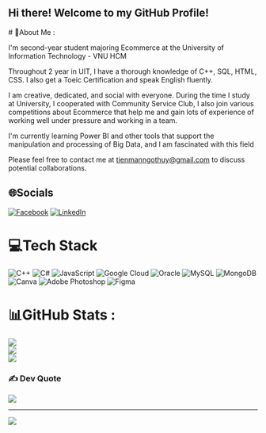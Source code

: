 <h2>Hi there! Welcome to my GitHub Profile!</h2>
# 💫About Me :
<p>I'm second-year student majoring Ecommerce at the University of Information Technology - VNU HCM<p>

Throughout 2 year in UIT, I have a thorough knowledge of C++, SQL, HTML, CSS. I also get a Toeic Certification and speak English fluently.

I am creative, dedicated, and social with everyone. During the time I study at University, I cooperated with Community Service Club, I also join various competitions about Ecommerce that help me and gain lots of experience of working well under pressure and working in a team.

I'm currently learning Power BI and other tools that support the manipulation and processing of Big Data, and I am fascinated with this field

Please feel free to contact me at tienmanngothuy@gmail.com to discuss potential collaborations.

## 🌐Socials
[![Facebook](https://img.shields.io/badge/Facebook-%231877F2.svg?logo=Facebook&logoColor=white)](https://facebook.com/https://www.facebook.com/ThuyTienmango/) [![LinkedIn](https://img.shields.io/badge/LinkedIn-%230077B5.svg?logo=linkedin&logoColor=white)](https://linkedin.com/in/https://www.linkedin.com/in/thuytien-manngo-48899a24a/) 

# 💻Tech Stack
![C++](https://img.shields.io/badge/c++-%2300599C.svg?style=for-the-badge&logo=c%2B%2B&logoColor=white) ![C#](https://img.shields.io/badge/c%23-%23239120.svg?style=for-the-badge&logo=c-sharp&logoColor=white) ![JavaScript](https://img.shields.io/badge/javascript-%23323330.svg?style=for-the-badge&logo=javascript&logoColor=%23F7DF1E) ![Google Cloud](https://img.shields.io/badge/Google%20Cloud-%234285F4.svg?style=for-the-badge&logo=google-cloud&logoColor=white) ![Oracle](https://img.shields.io/badge/Oracle-F80000?style=for-the-badge&logo=oracle&logoColor=white) ![MySQL](https://img.shields.io/badge/mysql-%2300f.svg?style=for-the-badge&logo=mysql&logoColor=white) ![MongoDB](https://img.shields.io/badge/MongoDB-%234ea94b.svg?style=for-the-badge&logo=mongodb&logoColor=white) ![Canva](https://img.shields.io/badge/Canva-%2300C4CC.svg?style=for-the-badge&logo=Canva&logoColor=white) ![Adobe Photoshop](https://img.shields.io/badge/adobephotoshop-%2331A8FF.svg?style=for-the-badge&logo=adobephotoshop&logoColor=white) 	![Figma](https://img.shields.io/badge/figma-%23F24E1E.svg?style=for-the-badge&logo=figma&logoColor=white)
# 📊GitHub Stats :
![](https://github-readme-stats.vercel.app/api?username=ThuyTienMango&theme=radical&hide_border=false&include_all_commits=false&count_private=false)<br/>
![](https://github-readme-streak-stats.herokuapp.com/?user=ThuyTienMango&theme=radical&hide_border=false)<br/>
![](https://github-readme-stats.vercel.app/api/top-langs/?username=ThuyTienMango&theme=radical&hide_border=false&include_all_commits=false&count_private=false&layout=compact)

### ✍️ Dev Quote
![](https://quotes-github-readme.vercel.app/api?type=horizontal&theme=radical)



---
[![](https://visitcount.itsvg.in/api?id=ThuyTienMango&icon=0&color=0)](https://visitcount.itsvg.in)




